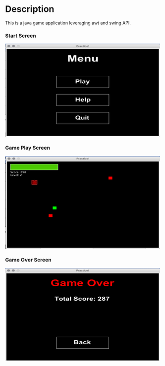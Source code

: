 # Description
This is a java game application leveraging awt and swing API.

### Start Screen
<img src="https://github.com/Zerro97/Space-Shooter/blob/master/images/image1.png" alt="Start Screen" height="300px" width="500px"/>

### Game Play Screen
<img src="https://github.com/Zerro97/Space-Shooter/blob/master/images/image2.png" alt="Start Screen" height="300px" width="500px"/>

### Game Over Screen
<img src="https://github.com/Zerro97/Space-Shooter/blob/master/images/image3.png" alt="Start Screen" height="300px" width="500px"/>
